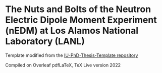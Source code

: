 # The Nuts and Bolts of the Neutron Electric Dipole Moment Experiment (nEDM) at Los Alamos National Laboratory (LANL)

Template modified from the [IU-PhD-Thesis-Template repository](https://github.com/liang-chen/IU-PhD-Thesis-Template)

Compiled on Overleaf pdfLaTeX, TeX Live version 2022
